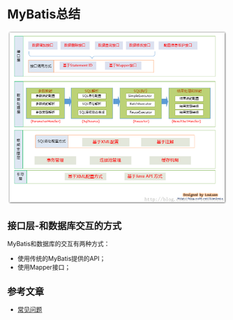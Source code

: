 #  MyBatis总结


![](/images/mybatis/mybatis.png "MyBatis框架整体设计")

## 接口层-和数据库交互的方式
MyBatis和数据库的交互有两种方式：
* 使用传统的MyBatis提供的API；
* 使用Mapper接口；

## 参考文章
* [常见问题](https://juejin.cn/post/6932682542025965575)
